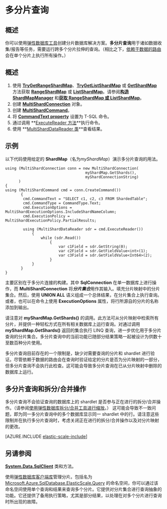<properties 
	pageTitle="多分片查询 | Azure" 
	description="使用弹性数据库客户端库运行跨分片查询。" 
	services="sql-database" 
	documentationCenter="" 
	manager="jhubbard" 
	authors="torsteng" 
	editor=""/>

<tags 
	ms.service="sql-database" 
	ms.workload="sql-database" 
	ms.tgt_pltfrm="na" 
	ms.devlang="na" 
	ms.topic="article" 
	ms.date="04/12/2016" 
	wacn.date="12/19/2016" 
	ms.author="torsteng"/>

# 多分片查询

## 概述

你可以使用[弹性数据库工具](/documentation/articles/sql-database-elastic-scale-introduction/)创建分片数据库解决方案。**多分片查询**用于诸如数据收集/报告等任务，需要运行跨多个分片拉伸的查询。（相比之下，[依赖于数据的路由](/documentation/articles/sql-database-elastic-scale-data-dependent-routing/)会在单个分片上执行所有操作。）

## 概述

1. 使用 [**TryGetRangeShardMap**](https://msdn.microsoft.com/zh-cn/library/azure/microsoft.azure.sqldatabase.elasticscale.shardmanagement.shardmapmanager.trygetrangeshardmap.aspx)、[**TryGetListShardMap**](https://msdn.microsoft.com/zh-cn/library/azure/microsoft.azure.sqldatabase.elasticscale.shardmanagement.shardmapmanager.trygetlistshardmap.aspx) 或 [**GetShardMap**](https://msdn.microsoft.com/zh-cn/library/azure/microsoft.azure.sqldatabase.elasticscale.shardmanagement.shardmapmanager.getshardmap.aspx) 方法获取 [**RangeShardMap**](https://msdn.microsoft.com/zh-cn/library/azure/dn807318.aspx) 或 [**ListShardMap**](https://msdn.microsoft.com/zh-cn/library/azure/dn807370.aspx)。请参阅[**构造 ShardMapManager**](/documentation/articles/sql-database-elastic-scale-shard-map-management/#constructing-a-shardmapmanager) 和[**获取 RangeShardMap 或 ListShardMap**](/documentation/articles/sql-database-elastic-scale-shard-map-management/#get-a-rangeshardmap-or-listshardmap)。
2. 创建 **[MultiShardConnection](https://msdn.microsoft.com/zh-cn/library/azure/microsoft.azure.sqldatabase.elasticscale.query.multishardconnection.aspx)** 对象。
2. 创建 **[MultiShardCommand](https://msdn.microsoft.com/zh-cn/library/azure/microsoft.azure.sqldatabase.elasticscale.query.multishardcommand.aspx)**。 
3. 将 **[CommandText property](https://msdn.microsoft.com/zh-cn/library/azure/microsoft.azure.sqldatabase.elasticscale.query.multishardcommand.commandtext.aspx#P:Microsoft.Azure.SqlDatabase.ElasticScale.Query.MultiShardCommand.CommandText)** 设置为 T-SQL 命令。
3. 通过调用 **[ExecuteReader 方法](https://msdn.microsoft.com/zh-cn/library/azure/microsoft.azure.sqldatabase.elasticscale.query.multishardcommand.executereader.aspx)**执行命令。
4. 使用 **[MultiShardDataReader 类](https://msdn.microsoft.com/zh-cn/library/azure/microsoft.azure.sqldatabase.elasticscale.query.multisharddatareader.aspx)**查看结果。 

## 示例

以下代码使用给定的 **ShardMap**（名为*myShardMap*）演示多分片查询的用法。

    using (MultiShardConnection conn = new MultiShardConnection( 
                                        myShardMap.GetShards(), 
                                        myShardConnectionString) 
          ) 
    { 
    using (MultiShardCommand cmd = conn.CreateCommand())
           { 
            cmd.CommandText = "SELECT c1, c2, c3 FROM ShardedTable"; 
            cmd.CommandType = CommandType.Text; 
            cmd.ExecutionOptions = MultiShardExecutionOptions.IncludeShardNameColumn; 
            cmd.ExecutionPolicy = MultiShardExecutionPolicy.PartialResults; 

            using (MultiShardDataReader sdr = cmd.ExecuteReader()) 
            	{ 
                	while (sdr.Read())
                    	{ 
                        	var c1Field = sdr.GetString(0); 
                        	var c2Field = sdr.GetFieldValue<int>(1); 
                        	var c3Field = sdr.GetFieldValue<Int64>(2);
                    	} 
             	} 
           } 
    } 

 
主要区别在于多分片连接的构建。其中 **SqlConnection** 在单一数据库上进行操作，而 **MultiShardConnection** 将***分片集合***用作其输入。填充分片映射中的分片集合。然后，使用 **UNION ALL** 语义组成一个总体结果，在分片集合上执行查询。或者，也可以在命令上使用 **ExecutionOptions** 属性，将行所源自的分片的名称添加到输出。

请注意对 **myShardMap.GetShards()** 的调用。此方法可从分片映射中检索所有分片，并提供一种轻松方式在所有相关数据库上运行查询。对通过调用 **myShardMap.GetShards()** 返回的集合执行 LINQ 查询，进一步优化用于多分片查询的分片集合。多分片查询中的当前功能已随部分结果策略一起被设计为供数十至数百种分片使用。

多分片查询目前存在的一个限制是，缺少对需要查询的分片和 shardlet 进行验证。尽管依赖于数据的路由会在查询时验证给定的分片是否为分片映射的一部分，但多分片查询不会执行此检查。这可能会导致多分片查询在已从分片映射中删除的数据库上运行。

## 多分片查询和拆分/合并操作

多分片查询不会验证查询的数据库上的 shardlet 是否参与正在进行的拆分/合并操作。（请参阅[使用弹性数据库拆分/合并工具进行缩放](/documentation/articles/sql-database-elastic-scale-overview-split-and-merge/)。） 这可能会导致不一致问题，即为同一多分片查询中的多个数据库显示同一 shardlet 中的行。请注意这些限制并在执行多分片查询时，考虑关闭正在进行的拆分/合并操作以及对分片映射的更改。

[AZURE.INCLUDE [elastic-scale-include](../../includes/elastic-scale-include.md)]

## 另请参阅
**[System.Data.SqlClient](http://msdn.microsoft.com/zh-cn/library/System.Data.SqlClient.aspx)** 类和方法。


使用[弹性数据库客户端库](/documentation/articles/sql-database-elastic-database-client-library/)管理分片。包括名为 [Microsoft.Azure.SqlDatabase.ElasticScale.Query](https://msdn.microsoft.com/zh-cn/library/azure/microsoft.azure.sqldatabase.elasticscale.query.aspx) 的命名空间，你可以通过该命名空间使用单个查询和结果来查询多个分片。它提供对分片集合进行查询抽象的功能。它还提供了备用执行策略，尤其是部分结果，以处理在对多个分片进行查询时所出现的故障。

 

<!---HONumber=Mooncake_Quality_Review_1202_2016-->